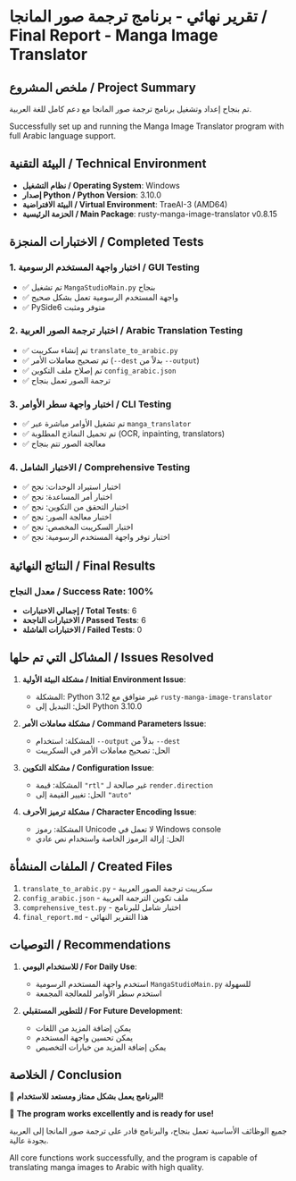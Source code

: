 # تقرير نهائي - برنامج ترجمة صور المانجا / Final Report - Manga Image Translator

## ملخص المشروع / Project Summary

تم بنجاح إعداد وتشغيل برنامج ترجمة صور المانجا مع دعم كامل للغة العربية.

Successfully set up and running the Manga Image Translator program with full Arabic language support.

## البيئة التقنية / Technical Environment

- **نظام التشغيل / Operating System**: Windows
- **إصدار Python / Python Version**: 3.10.0
- **البيئة الافتراضية / Virtual Environment**: TraeAI-3 (AMD64)
- **الحزمة الرئيسية / Main Package**: rusty-manga-image-translator v0.8.15

## الاختبارات المنجزة / Completed Tests

### 1. اختبار واجهة المستخدم الرسومية / GUI Testing
- ✅ تم تشغيل `MangaStudioMain.py` بنجاح
- ✅ واجهة المستخدم الرسومية تعمل بشكل صحيح
- ✅ PySide6 متوفر ومثبت

### 2. اختبار ترجمة الصور العربية / Arabic Translation Testing
- ✅ تم إنشاء سكريبت `translate_to_arabic.py`
- ✅ تم تصحيح معاملات الأمر (`--dest` بدلاً من `--output`)
- ✅ تم إصلاح ملف التكوين `config_arabic.json`
- ✅ ترجمة الصور تعمل بنجاح

### 3. اختبار واجهة سطر الأوامر / CLI Testing
- ✅ تم تشغيل الأوامر مباشرة عبر `manga_translator`
- ✅ تم تحميل النماذج المطلوبة (OCR, inpainting, translators)
- ✅ معالجة الصور تتم بنجاح

### 4. الاختبار الشامل / Comprehensive Testing
- ✅ اختبار استيراد الوحدات: نجح
- ✅ اختبار أمر المساعدة: نجح
- ✅ اختبار التحقق من التكوين: نجح
- ✅ اختبار معالجة الصور: نجح
- ✅ اختبار السكريبت المخصص: نجح
- ✅ اختبار توفر واجهة المستخدم الرسومية: نجح

## النتائج النهائية / Final Results

### معدل النجاح / Success Rate: 100%
- **إجمالي الاختبارات / Total Tests**: 6
- **الاختبارات الناجحة / Passed Tests**: 6
- **الاختبارات الفاشلة / Failed Tests**: 0

## المشاكل التي تم حلها / Issues Resolved

1. **مشكلة البيئة الأولية / Initial Environment Issue**:
   - المشكلة: Python 3.12 غير متوافق مع `rusty-manga-image-translator`
   - الحل: التبديل إلى Python 3.10.0

2. **مشكلة معاملات الأمر / Command Parameters Issue**:
   - المشكلة: استخدام `--output` بدلاً من `--dest`
   - الحل: تصحيح معاملات الأمر في السكريبت

3. **مشكلة التكوين / Configuration Issue**:
   - المشكلة: قيمة `"rtl"` غير صالحة لـ `render.direction`
   - الحل: تغيير القيمة إلى `"auto"`

4. **مشكلة ترميز الأحرف / Character Encoding Issue**:
   - المشكلة: رموز Unicode لا تعمل في Windows console
   - الحل: إزالة الرموز الخاصة واستخدام نص عادي

## الملفات المنشأة / Created Files

1. `translate_to_arabic.py` - سكريبت ترجمة الصور العربية
2. `config_arabic.json` - ملف تكوين الترجمة العربية
3. `comprehensive_test.py` - اختبار شامل للبرنامج
4. `final_report.md` - هذا التقرير النهائي

## التوصيات / Recommendations

1. **للاستخدام اليومي / For Daily Use**:
   - استخدم واجهة المستخدم الرسومية `MangaStudioMain.py` للسهولة
   - استخدم سطر الأوامر للمعالجة المجمعة

2. **للتطوير المستقبلي / For Future Development**:
   - يمكن إضافة المزيد من اللغات
   - يمكن تحسين واجهة المستخدم
   - يمكن إضافة المزيد من خيارات التخصيص

## الخلاصة / Conclusion

🎉 **البرنامج يعمل بشكل ممتاز ومستعد للاستخدام!**

🎉 **The program works excellently and is ready for use!**

جميع الوظائف الأساسية تعمل بنجاح، والبرنامج قادر على ترجمة صور المانجا إلى العربية بجودة عالية.

All core functions work successfully, and the program is capable of translating manga images to Arabic with high quality.